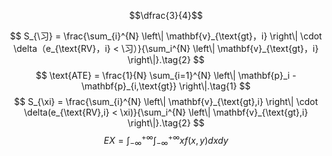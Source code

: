 $$\dfrac{3}{4}$$


$$ S_{\习} = \frac{\sum_{i}^{N} \left\| \mathbf{v}_{\text{gt}，i} \right\| \cdot \delta（e_{\text{RV}，i} < \习）}{\sum_i^{N} \left\| \mathbf{v}_{\text{gt}，i} \right\|}.\tag{2} $$
$$ \text{ATE} = \frac{1}{N} \sum_{i=1}^{N} \left\| \mathbf{p}_i - \mathbf{p}_{i,\text{gt}} \right\|.\tag{1} $$
$$ S_{\xi} = \frac{\sum_{i}^{N} \left\| \mathbf{v}_{\text{gt},i} \right\| \cdot \delta(e_{\text{RV},i} < \xi)}{\sum_i^{N} \left\| \mathbf{v}_{\text{gt},i} \right\|}.\tag{2} $$
$$EX=\int_{-\infty}^{+\infty}\int_{-\infty}^{+\infty}xf(x,y)dxdy$$